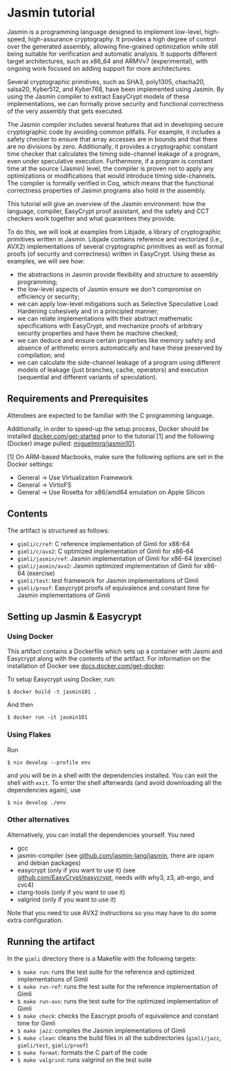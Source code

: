# Jasmin tutorial

Jasmin is a programming language designed to implement low-level, high-speed,
high-assurance cryptography.
It provides a high degree of control over the generated assembly, allowing
fine-grained optimization while still being suitable for verification and
automatic analysis.
It supports different target architectures, such as x86_64 and ARMVv7
(experimental), with ongoing work focused on adding support for more
architectures.

Several cryptographic primitives, such as SHA3, poly1305, chacha20, salsa20,
Kyber512, and Kyber768, have been implemented using Jasmin.
By using the Jasmin compiler to extract EasyCrypt models of these
implementations, we can formally prove security and functional correctness of
the very assembly that gets executed.

The Jasmin compiler includes several features that aid in developing secure
cryptographic code by avoiding common pitfalls.
For example, it includes a safety checker to ensure that array accesses are in
bounds and that there are no divisions by zero.
Additionally, it provides a cryptographic constant time checker that calculates
the timing side-channel leakage of a program, even under speculative execution.
Furthermore, if a program is constant time at the source (Jasmin) level, the
compiler is proven not to apply any optimizations or modifications that would
introduce timing side-channels.
The compiler is formally verified in Coq, which means that the functional
correctness properties of Jasmin programs also hold in the assembly.

This tutorial will give an overview of the Jasmin environment: how the language,
compiler, EasyCrypt proof assistant, and the safety and CCT checkers work
together and what guarantees they provide.

To do this, we will look at examples from Libjade, a library of cryptographic
primitives written in Jasmin.
Libjade contains reference and vectorized (i.e., AVX2) implementations of
several cryptographic primitives as well as formal proofs (of security and
correctness) written in EasyCrypt.
Using these as examples, we will see how:
- the abstractions in Jasmin provide flexibility and structure to assembly
  programming;
- the low-level aspects of Jasmin ensure we don't compromise on efficiency or
  security;
- we can apply low-level mitigations such as Selective Speculative Load
  Hardening cohesively and in a principled manner;
- we can relate implementations with their abstract mathematic specifications
  with EasyCrypt, and mechanize proofs of arbitrary security properties and have
  them be machine checked;
- we can deduce and ensure certain properties like memory safety and absence of
  arithmetic errors automatically and have these preserved by compilation; and
- we can calculate the side-channel leakage of a program using different models
  of leakage (just branches, cache, operators) and execution (sequential and
  different variants of speculation).


## Requirements and Prerequisites

Attendees are expected to be familiar with the C programming language.

Additionally, in order to speed-up the setup process, Docker should be
installed [docker.com/get-started](https://www.docker.com/get-started/)
prior to the tutorial [1] and the following (Docker) image pulled:
[miguelmirq/jasmin101](https://hub.docker.com/r/miguelmirq/jasmin101).

[1] On ARM-based Macbooks, make sure the following options are set in the Docker
settings:
- General -> Use Virtualization Framework
- General -> VirtioFS
- General -> Use Rosetta for x86/amd64 emulation on Apple Silicon


## Contents

The artifact is structured as follows:
- `gimli/c/ref`: C reference implementation of Gimli for x86-64
- `gimli/c/avx2`: C optimized implementation of Gimli for x86-64
- `gimli/jasmin/ref`: Jasmin implementation of Gimli for x86-64 (exercise)
- `gimli/jasmin/avx2`: Jasmin optimized implementation of Gimli for x86-64
  (exercise)
- `gimli/test`: test framework for Jasmin implementations of Gimli
- `gimli/proof`: Easycrypt proofs of equivalence and constant time for Jasmin
  implementations of Gimli


## Setting up Jasmin & Easycrypt

### Using Docker

This artifact contains a Dockerfile which sets up a container with
Jasmi and Easycrypt along with the contents of the artifact. For information on
the installation of Docker see
[docs.docker.com/get-docker](https://docs.docker.com/get-docker/).

To setup Easycrypt using Docker, run:

```shell
$ docker build -t jasmin101 .
```

And then

```shell
$ docker run -it jasmin101
```

### Using Flakes

Run

```shell
$ nix develop --profile env
```

and you will be in a shell with the dependencies installed. You can exit the
shell with `exit`. To enter the shell afterwards (and avoid downloading all the
dependencies again), use

```shell
$ nix develop ./env
```

### Other alternatives

Alternatively, you can install the dependencies yourself. You need
- gcc
- jasmin-compiler (see
  [github.com/jasmin-lang/jasmin](https://github.com/jasmin-lang/jasmin), there
  are opam and debian packages)
- easycrypt (only if you want to use it) (see
  [github.com/EasyCrypt/easycrypt](https://github.com/EasyCrypt/easycrypt),
  needs with why3, z3, alt-ergo, and cvc4)
- clang-tools (only if you want to use it)
- valgrind (only if you want to use it)

Note that you need to use AVX2 instructions so you may have to do some extra
configuration.


## Running the artifact

In the `gimli` directory there is a Makefile with the following targets:
- `$ make run`: runs the test suite for the reference and optimized
  implementations of Gimli
- `$ make run-ref`: runs the test suite for the reference implementation of
  Gimli
- `$ make run-avx`: runs the test suite for the optimized implementation of
  Gimli
- `$ make check`: checks the Eascrypt proofs of equivalence and constant time
  for Gimli
- `$ make jazz`: compiles the Jasmin implementations of Gimli
- `$ make clean`: cleans the build files in all the subdirectories
  (`gimli/jazz`, `gimli/test`, `gimli/proof`)
- `$ make format`: formats the C part of the code
- `$ make valgrind`: runs valgrind on the test suite
